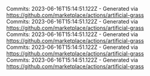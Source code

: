 Commits: 2023-06-16T15:14:51.122Z - Generated via https://github.com/marketplace/actions/artificial-grass
<br>
Commits: 2023-06-16T15:14:51.122Z - Generated via https://github.com/marketplace/actions/artificial-grass
<br>
Commits: 2023-06-16T15:14:51.122Z - Generated via https://github.com/marketplace/actions/artificial-grass
<br>
Commits: 2023-06-16T15:14:51.122Z - Generated via https://github.com/marketplace/actions/artificial-grass
<br>
Commits: 2023-06-16T15:14:51.122Z - Generated via https://github.com/marketplace/actions/artificial-grass
<br>
